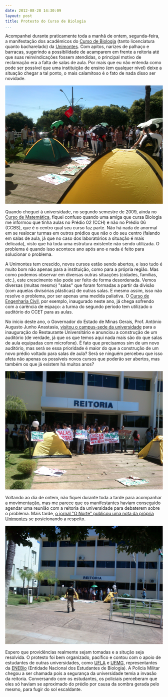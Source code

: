 ```yaml
---
date: 2012-08-28 14:30:09
layout: post
title: Protesto do Curso de Biologia
...
```


Acompanhei durante praticamente toda a manhã de ontem, segunda-feira, a manifestação dos acadêmicos do [Curso de Biologia](http://www.biologia.unimontes.br/) (tanto licenciatura quanto bacharelado) da [Unimontes](http://www.unimontes.br/). Com apitos, narizes de palhaço e barracas, sugerindo a possibilidade de acamparem em frente a reitoria até que suas reinvindicações fossem atendidas, o principal motivo de reclamação era a falta de salas de aula. Por mais que eu não entenda como pode ser possível que uma instituição de ensino (em qualquer nível) deixe a situação chegar a tal ponto, o mais calamitoso é o fato de nada disso ser novidade.

![](/images/2012/protesto-biologia-barracas.jpg)

Quando cheguei à universidade, no segundo semestre de 2009, ainda no [Curso de Matemática](http://www.dcex.unimontes.br/matematica/), fiquei confuso quando uma amiga que cursa Biologia me informou que tinha aulas no Prédio 02 (CCH) e não no Prédio 06 (CCBS), que é o centro qual seu curso faz parte. Não há nada de anormal em se realocar turmas em outros prédios que não o do seu centro (falando em salas de aula, já que no caso dos laboratórios a situação é mais delicada), visto que há toda uma estrutura existente não sendo utilizada. O problema é quando isso acontece ano após ano e nada é feito para solucionar o problema.

A Unimontes tem crescido, novos cursos estão sendo abertos, e isso tudo é muito bom não apenas para a instituição, como para a própria região. Mas como podemos observar em diversas outras situações (cidades, famílias, etc.), este crescimento não pode ser feito de forma desordenada. Vemos diversas (muitas mesmo) "salas" que foram formadas a partir da divisão (com aquelas divisórias plásticas) de outras salas. E mesmo assim, isso não resolve o problema, por ser apenas uma medida paliativa. O [Curso de Engenharia Civil](http://unimontes.br/index.php/todas-as-noticias/6814-unimontes-vai-oferecer-curso-de-engenharia-civil-a-partir-do-1o-semestre-de-2012-), por exemplo, inaugurado neste ano, já chega sofrendo com a carência de espaço: a turma do segundo período tem utilizado o auditório do CCET para as aulas.

No início deste ano, o Governador do Estado de Minas Gerais, Prof. Antônio Augusto Junho Anastasia, [visitou o campus-sede da universidade](http://www.unimontes.br/index.php/todas-as-noticias/7537-governador-anuncia-a-construcao-de-auditorio-no-campus-e-libera-r-33-milhoes-para-hucf) para a inauguração do Restaurante Universitário e anunciou a construção de um auditório (de verdade, já que os que temos aqui nada mais são do que salas de aula equipadas com microfone). É fato que precisamos sim de um novo auditório, mas será se essa prioridade é maior do que a construção de um novo prédio voltado para salas de aula? Será se ninguém percebeu que isso afeta não apenas os possíveis novos cursos que poderão ser abertos, mas também os que já existem há muitos anos?

![](/images/2012/protesto-biologia-porta-reitoria.jpg)

Voltando ao dia de ontem, não fiquei durante toda a tarde para acompanhar a movimentação, mas me parece que os manifestantes haviam conseguido agendar uma reunião com a reitoria da universidade para debaterem sobre o problema. Mais tarde, [o jornal "O Norte" publicou uma nota da própria Unimontes](http://www.onorte.net/noticias.php?id=40203) se posicionando a respeito.

![](/images/2012/protesto-biologia-pmmg.jpg)

Espero que providências realmente sejam tomadas e a situção seja resolvida. O protesto foi bem organizado, pacífico e contou com o apoio de estudantes de outras universidades, como [UFLA](http://www.ufla.br/) e [UFMG](http://www.ufmg.br/), representantes da [ENEBio](http://cnenebio.wordpress.com/) (Entidade Nacional dos Estudantes de Biologia). A Polícia Militar chegou a ser chamada pois a segurança da universidade temia a invasão da reitoria. Conversando com os estudantes, os policiais perceberam que eles só haviam se aproximado do prédio por causa da sombra gerada pelo mesmo, para fugir do sol escaldante.
